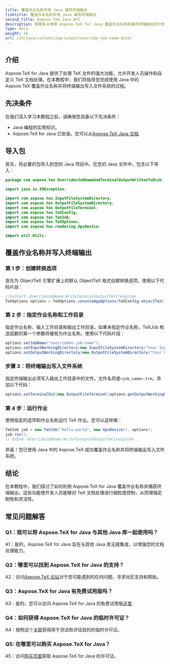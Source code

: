 ```yaml
---
title: 覆盖作业名称并用 Java 编写终端输出
linktitle: 覆盖作业名称并用 Java 编写终端输出
second_title: Aspose.TeX Java API
description: 探索有关使用 Aspose.TeX for Java 覆盖作业名称和编写终端输出的分步指南。通过强大的自定义选项增强您的文档处理。
type: docs
weight: 10
url: /zh/java/customizing-output/override-job-name-disk/
---
```

## 介绍

Aspose.TeX for Java 提供了处理 TeX 文件的强大功能，允许开发人员操作和自定义 TeX 文档处理。在本教程中，我们将指导您完成使用 Java 中的 Aspose.TeX 覆盖作业名称并将终端输出写入文件系统的过程。

## 先决条件

在我们深入学习本教程之前，请确保您具备以下先决条件：

- Java 编程的实用知识。
-  Aspose.TeX for Java 已安装。您可以从[Aspose.TeX Java 文档](https://reference.aspose.com/tex/java/).

## 导入包

首先，将必要的包导入到您的 Java 项目中。在您的 Java 文件中，包含以下导入：

```java
package com.aspose.tex.OverridenJobNameAndTerminalOutputWrittenToDisk;

import java.io.IOException;

import com.aspose.tex.InputFileSystemDirectory;
import com.aspose.tex.OutputFileSystemDirectory;
import com.aspose.tex.OutputFileTerminal;
import com.aspose.tex.TeXConfig;
import com.aspose.tex.TeXJob;
import com.aspose.tex.TeXOptions;
import com.aspose.tex.rendering.XpsDevice;

import util.Utils;
```

## 覆盖作业名称并写入终端输出

### 第 1 步：创建转换选项

首先为 ObjectTeX 引擎扩展上的默认 ObjectTeX 格式创建转换选项。使用以下代码片段：

```java
//ExStart：OverrideJobName-WriteTerminalOutputToFileSystem
TeXOptions options = TeXOptions.consoleAppOptions(TeXConfig.objectTeX());
```

### 第 2 步：指定作业名称和工作目录

指定作业名称、输入工作目录和输出工作目录。如果未指定作业名称，TeXJob 构造函数的第一个参数将被视为作业名称。使用以下代码片段：

```java
options.setJobName("overridden-job-name");
options.setInputWorkingDirectory(new InputFileSystemDirectory("Your Input Directory"));
options.setOutputWorkingDirectory(new OutputFileSystemDirectory("Your Output Directory"));
```

### 步骤 3：将终端输出写入文件系统

指定终端输出必须写入输出工作目录中的文件。文件名将是`<job_name>.trm`。添加以下代码：

```java
options.setTerminalOut(new OutputFileTerminal(options.getOutputWorkingDirectory()));
```

### 第 4 步：运行作业

使用指定的选项和作业名称运行 TeX 作业。您可以这样做：

```java
TeXJob job = new TeXJob("hello-world", new XpsDevice(), options);
job.run();
// ExEnd：OverrideJobName-WriteTerminalOutputToFileSystem
```

恭喜！您已使用 Java 中的 Aspose.TeX 成功覆盖作业名称并将终端输出写入文件系统。

## 结论

在本教程中，我们探讨了如何利用 Aspose.TeX for Java 覆盖作业名称并捕获终端输出。这些功能使开发人员能够对 TeX 文档处理进行细粒度控制，从而增强定制性和灵活性。

## 常见问题解答

### Q1：我可以将 Aspose.TeX for Java 与其他 Java 库一起使用吗？

A1：是的，Aspose.TeX for Java 旨在与其他 Java 库无缝集成，以增强您的文档处理能力。

### Q2：哪里可以找到 Aspose.TeX for Java 的支持？

 A2：访问[Aspose.TeX 论坛](https://forum.aspose.com/c/tex/47)对于您可能遇到的任何问题，寻求社区支持和帮助。

### Q3：Aspose.TeX for Java 有免费试用版吗？

 A3：是的，您可以访问 Aspose.TeX for Java 的免费试用版[这里](https://releases.aspose.com/).

### Q4：如何获得 Aspose.TeX for Java 的临时许可证？

 A4：按照这个[关联](https://purchase.aspose.com/temporary-license/)获得用于测试和评估目的的临时许可证。

### Q5: 在哪里可以购买 Aspose.TeX for Java？

 A5：访问[购买页面](https://purchase.aspose.com/buy)获取 Aspose.TeX for Java 的许可证。